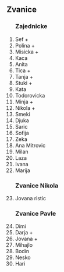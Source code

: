 
## Zvanice



<ol>

### Zajednicke

<li>Sef +</li>
<li>Polina +</li>
<li>Misicka +</li>
<li>Kaca</li>
<li>Anita</li>
<li>Tica +</li>
<li>Tanja +</li>
<li>Stuki +</li>
<li>Kata</li>
<li>Todorovicka</li>
<li>Minja +</li>
<li>Nikola +</li>
<li>Smeki</li>
<li>Djuka</li>
<li>Saric</li>
<li>Sofija</li>
<li>Zeka</li>
<li>Ana Mitrovic</li>
<li>Milan</li>
<li>Laza</li>
<li>Ivana</li>
<li>Marija</li>

### Zvanice Nikola

<li>Jovana ristic</li>

### Zvanice Pavle

<li>Dimi</li>
<li>Darja +</li>
<li>Jovana +</li>
<li>Mihajlo</li>
<li>Bodin</li>
<li>Nesko</li>
<li>Hari</li>

</ol>
